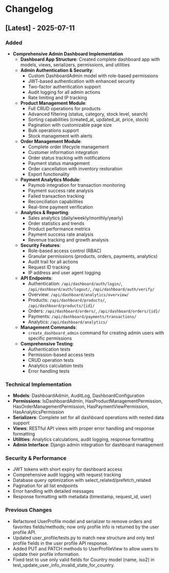# Changelog

## [Latest] - 2025-07-11

### Added
- **Comprehensive Admin Dashboard Implementation**
  - **Dashboard App Structure**: Created complete dashboard app with models, views, serializers, permissions, and utilities
  - **Admin Authentication & Security**: 
    - Custom DashboardAdmin model with role-based permissions
    - JWT-based authentication with enhanced security
    - Two-factor authentication support
    - Audit logging for all admin actions
    - Rate limiting and IP tracking
  - **Product Management Module**:
    - Full CRUD operations for products
    - Advanced filtering (status, category, stock level, search)
    - Sorting capabilities (created_at, updated_at, price, stock)
    - Pagination with customizable page size
    - Bulk operations support
    - Stock management with alerts
  - **Order Management Module**:
    - Complete order lifecycle management
    - Customer information integration
    - Order status tracking with notifications
    - Payment status management
    - Order cancellation with inventory restoration
    - Export functionality
  - **Payment Analytics Module**:
    - Paymob integration for transaction monitoring
    - Payment success rate analysis
    - Failed transaction tracking
    - Reconciliation capabilities
    - Real-time payment verification
  - **Analytics & Reporting**:
    - Sales analytics (daily/weekly/monthly/yearly)
    - Order statistics and trends
    - Product performance metrics
    - Payment success rate analysis
    - Revenue tracking and growth analysis
  - **Security Features**:
    - Role-based access control (RBAC)
    - Granular permissions (products, orders, payments, analytics)
    - Audit trail for all actions
    - Request ID tracking
    - IP address and user agent logging
  - **API Endpoints**:
    - Authentication: `/api/dashboard/auth/login/`, `/api/dashboard/auth/logout/`, `/api/dashboard/auth/verify/`
    - Overview: `/api/dashboard/analytics/overview/`
    - Products: `/api/dashboard/products/`, `/api/dashboard/products/{id}/`
    - Orders: `/api/dashboard/orders/`, `/api/dashboard/orders/{id}/`
    - Payments: `/api/dashboard/payments/transactions/`
    - Analytics: `/api/dashboard/analytics/`
  - **Management Commands**:
    - `create_dashboard_admin` command for creating admin users with specific permissions
  - **Comprehensive Testing**:
    - Authentication tests
    - Permission-based access tests
    - CRUD operation tests
    - Analytics calculation tests
    - Error handling tests

### Technical Implementation
- **Models**: DashboardAdmin, AuditLog, DashboardConfiguration
- **Permissions**: IsDashboardAdmin, HasProductManagementPermission, HasOrderManagementPermission, HasPaymentViewPermission, HasAnalyticsPermission
- **Serializers**: Complete set for all dashboard operations with nested data support
- **Views**: RESTful API views with proper error handling and response formatting
- **Utilities**: Analytics calculations, audit logging, response formatting
- **Admin Interface**: Django admin integration for dashboard management

### Security & Performance
- JWT tokens with short expiry for dashboard access
- Comprehensive audit logging with request tracking
- Database query optimization with select_related/prefetch_related
- Pagination for all list endpoints
- Error handling with detailed messages
- Response formatting with metadata (timestamp, request_id, user)

### Previous Changes
- Refactored UserProfile model and serializer to remove orders and favorites fields/methods; now only profile info is returned by the user profile API.
- Updated user_profile/tests.py to match new structure and only test profile fields in the user profile API response.
- Added PUT and PATCH methods to UserProfileView to allow users to update their profile information.
- Fixed test to use only valid fields for Country model (name, iso2) in test_update_user_info_invalid_state_for_country. 